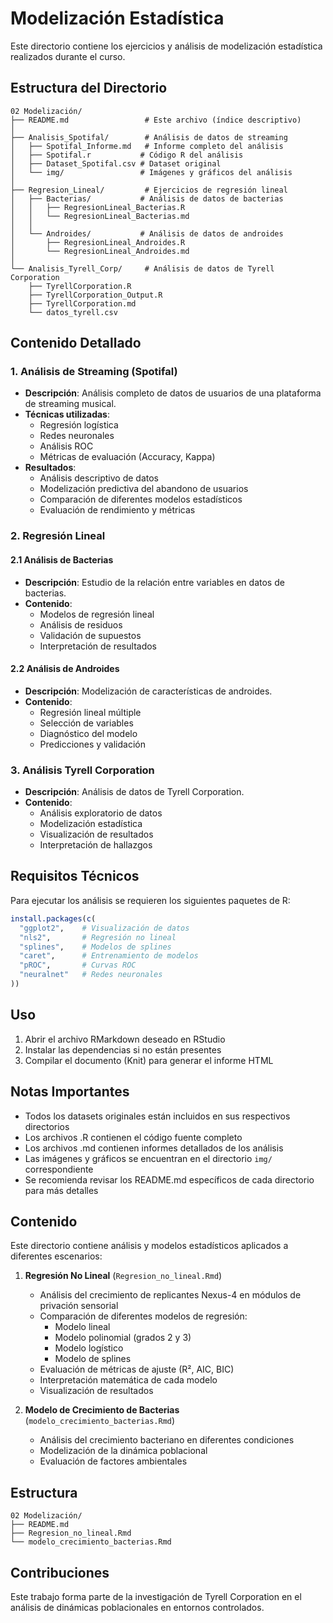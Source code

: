 # Modelización Estadística

Este directorio contiene los ejercicios y análisis de modelización estadística realizados durante el curso.

## Estructura del Directorio

```text
02 Modelización/
├── README.md                 # Este archivo (índice descriptivo)
│
├── Analisis_Spotifal/        # Análisis de datos de streaming
│   ├── Spotifal_Informe.md   # Informe completo del análisis
│   ├── Spotifal.r           # Código R del análisis
│   ├── Dataset_Spotifal.csv # Dataset original
│   └── img/                 # Imágenes y gráficos del análisis
│
├── Regresion_Lineal/         # Ejercicios de regresión lineal
│   ├── Bacterias/           # Análisis de datos de bacterias
│   │   ├── RegresionLineal_Bacterias.R
│   │   └── RegresionLineal_Bacterias.md
│   │
│   └── Androides/           # Análisis de datos de androides
│       ├── RegresionLineal_Androides.R
│       └── RegresionLineal_Androides.md
│
└── Analisis_Tyrell_Corp/     # Análisis de datos de Tyrell Corporation
    ├── TyrellCorporation.R
    ├── TyrellCorporation_Output.R
    ├── TyrellCorporation.md
    └── datos_tyrell.csv
```

## Contenido Detallado

### 1. Análisis de Streaming (Spotifal)

- **Descripción**: Análisis completo de datos de usuarios de una plataforma de streaming musical.
- **Técnicas utilizadas**:
  - Regresión logística
  - Redes neuronales
  - Análisis ROC
  - Métricas de evaluación (Accuracy, Kappa)
- **Resultados**:
  - Análisis descriptivo de datos
  - Modelización predictiva del abandono de usuarios
  - Comparación de diferentes modelos estadísticos
  - Evaluación de rendimiento y métricas

### 2. Regresión Lineal

#### 2.1 Análisis de Bacterias

- **Descripción**: Estudio de la relación entre variables en datos de bacterias.
- **Contenido**:
  - Modelos de regresión lineal
  - Análisis de residuos
  - Validación de supuestos
  - Interpretación de resultados

#### 2.2 Análisis de Androides

- **Descripción**: Modelización de características de androides.
- **Contenido**:
  - Regresión lineal múltiple
  - Selección de variables
  - Diagnóstico del modelo
  - Predicciones y validación

### 3. Análisis Tyrell Corporation

- **Descripción**: Análisis de datos de Tyrell Corporation.
- **Contenido**:
  - Análisis exploratorio de datos
  - Modelización estadística
  - Visualización de resultados
  - Interpretación de hallazgos

## Requisitos Técnicos

Para ejecutar los análisis se requieren los siguientes paquetes de R:

```r
install.packages(c(
  "ggplot2",    # Visualización de datos
  "nls2",       # Regresión no lineal
  "splines",    # Modelos de splines
  "caret",      # Entrenamiento de modelos
  "pROC",       # Curvas ROC
  "neuralnet"   # Redes neuronales
))
```

## Uso

1. Abrir el archivo RMarkdown deseado en RStudio
2. Instalar las dependencias si no están presentes
3. Compilar el documento (Knit) para generar el informe HTML

## Notas Importantes

- Todos los datasets originales están incluidos en sus respectivos directorios
- Los archivos .R contienen el código fuente completo
- Los archivos .md contienen informes detallados de los análisis
- Las imágenes y gráficos se encuentran en el directorio `img/` correspondiente
- Se recomienda revisar los README.md específicos de cada directorio para más detalles

## Contenido

Este directorio contiene análisis y modelos estadísticos aplicados a diferentes escenarios:

1. **Regresión No Lineal** (`Regresion_no_lineal.Rmd`)
   - Análisis del crecimiento de replicantes Nexus-4 en módulos de privación sensorial
   - Comparación de diferentes modelos de regresión:
     - Modelo lineal
     - Modelo polinomial (grados 2 y 3)
     - Modelo logístico
     - Modelo de splines
   - Evaluación de métricas de ajuste (R², AIC, BIC)
   - Interpretación matemática de cada modelo
   - Visualización de resultados

2. **Modelo de Crecimiento de Bacterias** (`modelo_crecimiento_bacterias.Rmd`)
   - Análisis del crecimiento bacteriano en diferentes condiciones
   - Modelización de la dinámica poblacional
   - Evaluación de factores ambientales

## Estructura

```
02 Modelización/
├── README.md
├── Regresion_no_lineal.Rmd
└── modelo_crecimiento_bacterias.Rmd
```

## Contribuciones

Este trabajo forma parte de la investigación de Tyrell Corporation en el análisis de dinámicas poblacionales en entornos controlados.
